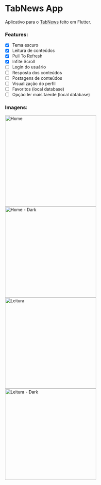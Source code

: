 # TabNews App

Aplicativo para o [TabNews](https://www.tabnews.com.br) feito em Flutter.

### Features:
- [x] Tema escuro
- [x] Leitura de conteúdos
- [x] Pull To Refresh
- [x] Infite Scroll
- [ ] Login do usuário
- [ ] Resposta dos conteúdos
- [ ] Postagens de conteúdos
- [ ] Visualização do perfil
- [ ] Favoritos (local database)
- [ ] Opção ler mais taerde (local database)

### Imagens:

<img src="https://user-images.githubusercontent.com/5226773/203336200-6d56e78d-2abd-4b2b-b93b-84eb605627f9.PNG" width="300px" alt="Home" />
<img src="https://user-images.githubusercontent.com/5226773/203336162-7af83c42-9ec0-4b6c-8be6-e7be32426527.PNG" width="300px" alt="Home - Dark" />
<br />
<img src="https://user-images.githubusercontent.com/5226773/203336407-a25b0d9f-ea7c-4348-895d-d4cf418141e6.PNG" width="300px" alt="Leitura" />
<img src="https://user-images.githubusercontent.com/5226773/203336292-724ab6e6-d3fe-400a-a1ee-12ef5db0a54c.PNG" width="300px" alt="Leitura - Dark" />

<br />
<br />
